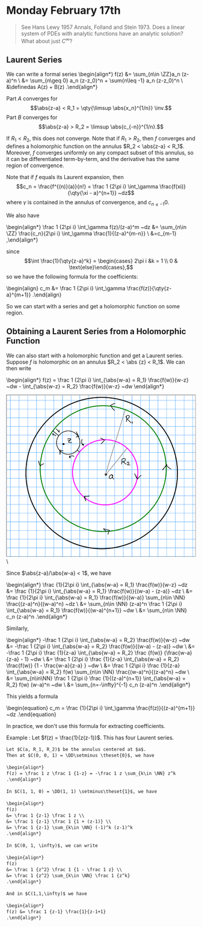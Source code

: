 # Monday February 17th

> See Hans Lewy 1957 Annals, Folland and Stein 1973. Does a linear system of PDEs with analytic functions have an analytic solution? What about just $C^\infty$?

## Laurent Series

We can write a formal series 
\begin{align*}
f(z) &= \sum_{n\in \ZZ}a_n (z-a)^n \\
&= \sum_{n\geq 0} a_n (z-z_0)^n + \sum{n\leq -1} a_n (z-z_0)^n \\
&\definedas A(z) + B(z)
.\end{align*}

Part $A$ converges for $$\abs{z-a} < R_1 = \qty{\limsup \abs{x_n}^{1/n}} \inv.$$
Part $B$ converges for $$\abs{z-a} > R_2 = \limsup \abs{c_{-n}}^{1/n}.$$

If $R_1 < R_2$, this does not converge.
Note that if $R_1 > R_2$, then $f$ converges and defines a holomorphic function on the annulus $R_2 < \abs{z-a} < R_1$.
Moreover, $f$ converges uniformly on any compact subset of this annulus, so it can be differentiated term-by-term, and the derivative has the same region of convergence.

Note that if $f$ equals its Laurent expansion, then $$c_n = \frac{f^{(n)}(a)}{n!} = \frac 1 {2\pi i} \int_\gamma \frac{f(xi)}{\qty{\xi - a}^{n+1}} ~dz$$ where $\gamma$ is contained in the annulus of convergence, and $c_{n\leq -1}  0$.

We also have

\begin{align*}
\frac 1 {2\pi i} \int_\gamma f(z)/(z-a)^m ~dz 
&= \sum_{n\in \ZZ} \frac{c_n}{2\pi i} \int_\gamma \frac{1}{(z-a)^{m-n}} \\
&=c_{m-1}
,\end{align*}

since
$$\int \frac{1}{\qty{z-a}^k} = \begin{cases} 2\pi i &k = 1 \\ 0 & \text{else}\end{cases},$$
so we have the following formula for the coefficients:


\begin{align}
c_m &= \frac 1 {2\pi i} \int_\gamma \frac{f(z)}{\qty{z-a}^{m+1}}
.\end{align}

So we can start with a series and get a holomorphic function on some region.

## Obtaining a Laurent Series from a Holomorphic Function

We can also start with a holomorphic function and get a Laurent series.
Suppose $f$ is holomorphic on an annulus $R_2 < \abs {z} < R_1$.
We can then write

\begin{align*}
f(z) = \frac 1 {2\pi i} \int_{\abs{w-a} = R_1} \frac{f(w)}{w-z} ~dw - \int_{\abs{w-z} = R_2} \frac{f(w)}{w-z} ~dw
\end{align*}

![Image](figures/2020-02-17-14:07.png)\

Since $\abs{z-a}/\abs{w-a} < 1$, we have

\begin{align*}
\frac {1}{2\pi i} \int_{\abs{w-a} = R_1} \frac{f(w)}{w-z} ~dz 
&= \frac {1}{2\pi i} \int_{\abs{w-a} = R_1} \frac{f(w)}{(w-a) - (z-a)} ~dz \\
&= \frac {1}{2\pi i} \int_{\abs{w-a} = R_1} \frac{f(w)}{(w-a)} \sum_{n\in \NN} \frac{(z-a)^n}{(w-a)^n} ~dz \\
&= \sum_{n\in \NN} (z-a)^n \frac 1 {2\pi i} \int_{\abs{w-a} = R_1} \frac{f(w)}{(w-a)^{n+1}} ~dw \\
&= \sum_{n\in \NN} c_n (z-a)^n
.\end{align*}

Similarly,

\begin{align*}
-\frac 1 {2\pi i} \int_{\abs{w-a} = R_2}  \frac{f(w)}{w-z} ~dw  
&= -\frac 1 {2\pi i} \int_{\abs{w-a} = R_2} \frac{f(w)}{(w-a) - (z-a)} ~dw  \\ 
&= -\frac 1 {2\pi i} \frac {1}{z-a} \int_{\abs{w-a} = R_2} \frac {f(w)} {\frac{w-a}{z-a} - 1} ~dw  \\
&= \frac 1 {2\pi i} \frac {1}{z-a} \int_{\abs{w-a} = R_2}  \frac{f(w)} {1 - \frac{w-a}{z-a} } ~dw  \\
&= \frac 1 {2\pi i} \frac {1}{z-a} \int_{\abs{w-a} = R_2} f(w) \sum_{n\in \NN} \frac{(w-a)^n}{(z-a)^n} ~dw \\
&= \sum_{n\in\NN} \frac 1 {2\pi i} \frac {1}{(z-a)^{n+1}} \int_{\abs{w-a} = R_2} f(w) (w-a)^n ~dw  \\ 
&= \sum_{n=-\infty}^{-1} c_n (z-a)^n
.\end{align*}

This yields a formula

\begin{equation}
c_m = \frac {1}{2\pi i} \int_\gamma \frac{f(z)}{(z-a)^{m+1}} ~dz
.\end{equation}

In practice, we don't use this formula for extracting coefficients.

Example
: 	Let $f(z)  = \frac{1}{z(z-1)}$.
	This has four Laurent series.

	Let $C(a, R_1, R_2)$ be the annulus centered at $a$.
	Then at $C(0, 0, 1) = \DD\setminus \theset{0}$, we have 

	\begin{align*}
	f(z) = \frac 1 z \frac 1 {1-z} = -\frac 1 z \sum_{k\in \NN} z^k
	.\end{align*}

	In $C(1, 1, 0) = \DD(1, 1) \setminus\theset{1}$, we have

	\begin{align*}
	f(z) 
	&= \frac 1 {z-1} \frac 1 z \\
	&= \frac 1 {z-1} \frac 1 {1 + (z-1)} \\
	&= \frac 1 {z-1} \sum_{k\in \NN} (-1)^k (z-1)^k
	.\end{align*}

	In $C(0, 1, \infty)$, we can write

	\begin{align*}
	f(z) 
	&= \frac 1 {z^2} \frac 1 {1 - \frac 1 z} \\
	&= \frac 1 {z^2} \sum_{k\in \NN} \frac 1 {z^k}
	.\end{align*}

	And in $C(1,1,\infty)$ we have

	\begin{align*}
	f(z) &= \frac 1 {z-1} \frac{1}{z-1+1}
	.\end{align*}